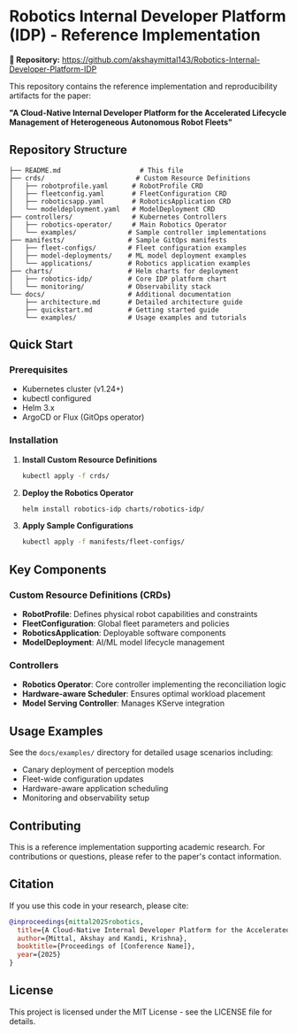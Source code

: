 # Robotics Internal Developer Platform (IDP) - Reference Implementation

**🔗 Repository:** https://github.com/akshaymittal143/Robotics-Internal-Developer-Platform-IDP

This repository contains the reference implementation and reproducibility artifacts for the paper:

**"A Cloud-Native Internal Developer Platform for the Accelerated Lifecycle Management of Heterogeneous Autonomous Robot Fleets"**

## Repository Structure

```
├── README.md                    # This file
├── crds/                       # Custom Resource Definitions
│   ├── robotprofile.yaml      # RobotProfile CRD
│   ├── fleetconfig.yaml       # FleetConfiguration CRD  
│   ├── roboticsapp.yaml       # RoboticsApplication CRD
│   └── modeldeployment.yaml   # ModelDeployment CRD
├── controllers/               # Kubernetes Controllers
│   ├── robotics-operator/     # Main Robotics Operator
│   └── examples/             # Sample controller implementations
├── manifests/                # Sample GitOps manifests
│   ├── fleet-configs/        # Fleet configuration examples
│   ├── model-deployments/    # ML model deployment examples
│   └── applications/         # Robotics application examples
├── charts/                   # Helm charts for deployment
│   ├── robotics-idp/         # Core IDP platform chart
│   └── monitoring/           # Observability stack
└── docs/                     # Additional documentation
    ├── architecture.md       # Detailed architecture guide
    ├── quickstart.md         # Getting started guide
    └── examples/             # Usage examples and tutorials
```

## Quick Start

### Prerequisites
- Kubernetes cluster (v1.24+)
- kubectl configured
- Helm 3.x
- ArgoCD or Flux (GitOps operator)

### Installation

1. **Install Custom Resource Definitions**
   ```bash
   kubectl apply -f crds/
   ```

2. **Deploy the Robotics Operator**
   ```bash
   helm install robotics-idp charts/robotics-idp/
   ```

3. **Apply Sample Configurations**
   ```bash
   kubectl apply -f manifests/fleet-configs/
   ```

## Key Components

### Custom Resource Definitions (CRDs)
- **RobotProfile**: Defines physical robot capabilities and constraints
- **FleetConfiguration**: Global fleet parameters and policies  
- **RoboticsApplication**: Deployable software components
- **ModelDeployment**: AI/ML model lifecycle management

### Controllers
- **Robotics Operator**: Core controller implementing the reconciliation logic
- **Hardware-aware Scheduler**: Ensures optimal workload placement
- **Model Serving Controller**: Manages KServe integration

## Usage Examples

See the `docs/examples/` directory for detailed usage scenarios including:
- Canary deployment of perception models
- Fleet-wide configuration updates
- Hardware-aware application scheduling
- Monitoring and observability setup

## Contributing

This is a reference implementation supporting academic research. For contributions or questions, please refer to the paper's contact information.

## Citation

If you use this code in your research, please cite:

```bibtex
@inproceedings{mittal2025robotics,
  title={A Cloud-Native Internal Developer Platform for the Accelerated Lifecycle Management of Heterogeneous Autonomous Robot Fleets},
  author={Mittal, Akshay and Kandi, Krishna},
  booktitle={Proceedings of [Conference Name]},
  year={2025}
}
```

## License

This project is licensed under the MIT License - see the LICENSE file for details.

